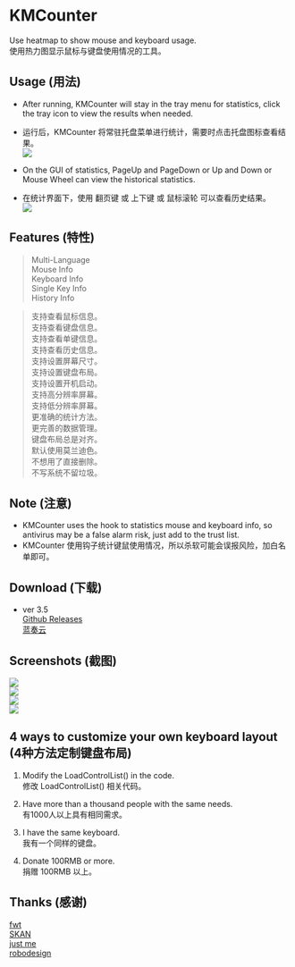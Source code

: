 # KMCounter  
Use heatmap to show mouse and keyboard usage.  
使用热力图显示鼠标与键盘使用情况的工具。  

## Usage (用法)  
* After running, KMCounter will stay in the tray menu for statistics, click the tray icon to view the results when needed.  
* 运行后，KMCounter 将常驻托盘菜单进行统计，需要时点击托盘图标查看结果。  
![](https://raw.githubusercontent.com/telppa/KMCounter/main/screenshots/4.png)  

* On the GUI of statistics, PageUp and PageDown or Up and Down or Mouse Wheel can view the historical statistics.  
* 在统计界面下，使用 翻页键 或 上下键 或 鼠标滚轮 可以查看历史结果。  
![](https://raw.githubusercontent.com/telppa/KMCounter/main/screenshots/3.gif)  

## Features (特性)  
> Multi-Language  
> Mouse      Info  
> Keyboard   Info  
> Single Key Info  
> History    Info  

> 支持查看鼠标信息。  
> 支持查看键盘信息。  
> 支持查看单键信息。  
> 支持查看历史信息。  
> 支持设置屏幕尺寸。  
> 支持设置键盘布局。  
> 支持设置开机启动。  
> 支持高分辨率屏幕。  
> 支持低分辨率屏幕。  
> 更准确的统计方法。  
> 更完善的数据管理。  
> 键盘布局总是对齐。  
> 默认使用莫兰迪色。  
> 不想用了直接删除。  
> 不写系统不留垃圾。  

## Note (注意)  
* KMCounter uses the hook to statistics mouse and keyboard info, so antivirus may be a false alarm risk, just add to the trust list.  
* KMCounter 使用钩子统计键鼠使用情况，所以杀软可能会误报风险，加白名单即可。  

## Download (下载)  
* ver 3.5  
[Github Releases](https://github.com/telppa/KMCounter/releases)  
[蓝奏云](https://ahk.lanzous.com/i22G6n3y30d)  

## Screenshots (截图)  
![](https://raw.githubusercontent.com/telppa/KMCounter/main/screenshots/3.gif)  
![](https://raw.githubusercontent.com/telppa/KMCounter/main/screenshots/1.png)  
![](https://raw.githubusercontent.com/telppa/KMCounter/main/screenshots/2.png)  
![](https://raw.githubusercontent.com/telppa/KMCounter/main/screenshots/4.png)  

## 4 ways to customize your own keyboard layout (4种方法定制键盘布局)  
1. Modify the LoadControlList() in the code.  
   修改 LoadControlList() 相关代码。  

2. Have more than a thousand people with the same needs.  
   有1000人以上具有相同需求。  

3. I have the same keyboard.  
   我有一个同样的键盘。  

4. Donate 100RMB or more.  
   捐赠 100RMB 以上。  

## Thanks (感谢)  
[fwt](https://www.autoahk.com/archives/35133)  
[SKAN](https://www.autohotkey.com/boards/viewtopic.php?f=6&t=76881)  
[just me](https://github.com/AHK-just-me)  
[robodesign](https://github.com/marius-sucan)  
